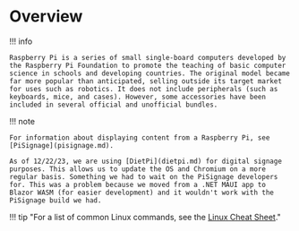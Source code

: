 # Overview

!!! info

    Raspberry Pi is a series of small single-board computers developed by the Raspberry Pi Foundation to promote the teaching of basic computer science in schools and developing countries. The original model became far more popular than anticipated, selling outside its target market for uses such as robotics. It does not include peripherals (such as keyboards, mice, and cases). However, some accessories have been included in several official and unofficial bundles.

!!! note

    For information about displaying content from a Raspberry Pi, see [PiSignage](pisignage.md). 
    
    As of 12/22/23, we are using [DietPi](dietpi.md) for digital signage purposes. This allows us to update the OS and Chromium on a more regular basis. Something we had to wait on the PiSignage developers for. This was a problem because we moved from a .NET MAUI app to Blazor WASM (for easier development) and it wouldn't work with the PiSignage build we had.

!!! tip "For a list of common Linux commands, see the [Linux Cheat Sheet](../../general/cheat-sheets/linux-cheat-sheet.md)."